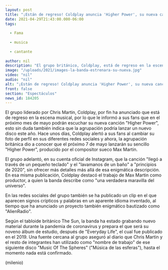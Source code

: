 ```yaml
---
layout: post
title: "¡Están de regreso! Coldplay anuncia 'Higher Power', su nueva canción"
date: 2021-04-29T21:43:00.000-06:00
tags:
  
  - Fama
  
  - musica
  
  - cantante
  
author: nil
description: "El grupo británico, Coldplay, está de regreso en la escena musical y ya anunció que muy pronto saldrá su nueva canción 'Higher Power'. "
image: "/uploads/2021/images-la-banda-estrenara-su-nueva.jpg"
video: "nil"
audio: "nil"
alt: "¡Están de regreso! Coldplay anuncia 'Higher Power', su nueva canción"
front: false
section: "Espectáculos"
news_id: 184205
---
```


El grupo liderado por Chris Martin, Coldplay, por fin ha anunciado que está de regreso en la escena musical, por lo que le informó a sus fans que en el próximo mes de mayo podrán escuchar su nueva canción "Higher Power", esto sin duda también indica que la agrupación podría lanzar un nuevo disco este año. Hace unos días, Coldplay alertó a sus fans al cambiar su foto de perfil en sus diferentes redes sociales y ahora, la agrupación británica dio a conocer que el próximo 7 de mayo lanzarán su sencillo "Higher Power", producido por el compositor sueco Max Martin. 

El grupo adelantó, en su cuenta oficial de Instagram, que la canción "llegó a través de un pequeño teclado" y el "lavamanos de un baño" a "principios de 2020", sin ofrecer más detalles más allá de esa enigmática descripción. En esa misma publicación, Coldplay destacó el trabajo de Max Martin como productor, a quien la banda describe como "una verdadera maravilla del universo". 

En las redes sociales del grupo también se ha publicado un clip en el que aparecen signos crípticos y palabras en un aparente idioma inventado, al tiempo que ha anunciado un proyecto también enigmático bautizado como "AlienRadio". 

Según el tabloide británico The Sun, la banda ha estado grabando nuevo material durante la pandemia de coronavirus y prepara el que será su noveno álbum de estudio, después de "Everyday Life", el cual fue publicado en el 2019. Una fuente cercana al grupo aseguró al diario que Chris Martin y el resto de integrantes han utilizado como "nombre de trabajo" de ese siguiente disco "Music Of The Spheres" ("Música de las esferas"), hasta el momento nada está confirmado. 

(milenio)